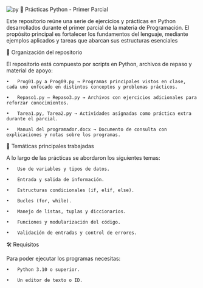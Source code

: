 ![py](https://github.com/user-attachments/assets/96b739d6-7880-4d11-86c5-4691e8996c21)
🐍 Prácticas Python - Primer Parcial

Este repositorio reúne una serie de ejercicios y prácticas en Python desarrollados durante el primer parcial de la materia de Programación.
El propósito principal es fortalecer los fundamentos del lenguaje, mediante ejemplos aplicados y tareas que abarcan sus estructuras esenciales

📂 Organización del repositorio

El repositorio está compuesto por scripts en Python, archivos de repaso y material de apoyo:

    •   Prog01.py a Prog09.py → Programas principales vistos en clase, cada uno enfocado en distintos conceptos y problemas prácticos.
    
    •	Repaso1.py – Repaso3.py → Archivos con ejercicios adicionales para reforzar conocimientos.
    
    •	Tarea1.py, Tarea2.py → Actividades asignadas como práctica extra durante el parcial.
    
    •	Manual del programador.docx → Documento de consulta con explicaciones y notas sobre los programas.

🚀 Temáticas principales trabajadas

A lo largo de las prácticas se abordaron los siguientes temas:

    •	Uso de variables y tipos de datos.
    
    •	Entrada y salida de información.
    
    •	Estructuras condicionales (if, elif, else).
    
    •	Bucles (for, while).
    
    •	Manejo de listas, tuplas y diccionarios.
    
    •	Funciones y modularización del código.
    
    •	Validación de entradas y control de errores.

🛠️ Requisitos

Para poder ejecutar los programas necesitas:

    •	Python 3.10 o superior.
    
    •	Un editor de texto o ID.
